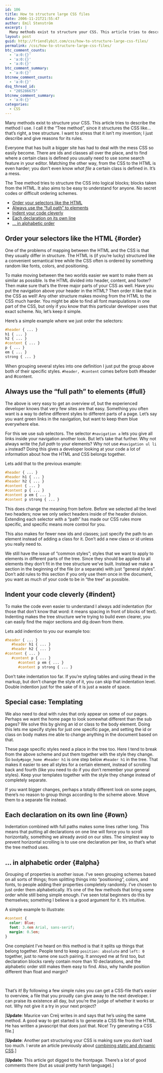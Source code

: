 ```yaml
---
id: 106
title: How to structure large CSS files
date: 2006-11-21T21:55:47
author: Emil Stenström
excerpt: |
  Many methods exist to structure your CSS. This article tries to describe the method I use. I call it the "Tree method", since it structures the CSS like... that's right, a tree structure.
layout: post
guid: http://friendlybit.com/css/how-to-structure-large-css-files/
permalink: /css/how-to-structure-large-css-files/
btc_comment_counts:
  - 'a:0:{}'
  - 'a:0:{}'
  - 'a:0:{}'
btc_comment_summary:
  - 'a:0:{}'
btcnew_comment_counts:
  - 'a:0:{}'
dsq_thread_id:
  - "205286675"
btcnew_comment_summary:
  - 'a:0:{}'
categories:
  - CSS
---
```

Many methods exist to structure your CSS. This article tries to describe the method I use. I call it the &#8220;Tree method&#8221;, since it structures the CSS like&#8230; that&#8217;s right, a tree structure. I want to stress that it isn’t my invention; I just describe and give reasons for its rules.

Everyone that has built a bigger site has had to deal with the mess CSS so easily become. There are ids and classes all over the place, and to find where a certain class is defined you usually need to use some search feature in your editor. Matching the other way, from the CSS to the HTML is even harder; you don&#8217;t even know _what file_ a certain class is defined in. It’s a mess.

The Tree method tries to structure the CSS into logical blocks; blocks taken from the HTML. It also aims to be easy to understand for anyone. No secret codes or difficult ordering schemes.

  * [Order your selectors like the HTML](#order)
  * [Always use the &#8220;full path&#8221; to elements](#full)
  * [Indent your code cleverly](#indent)
  * [Each declaration on its own line](#own)
  * [&#8230; in alphabetic order](#alpha)

## Order your selectors like the HTML {#order}

One of the problems of mapping between the HTML and the CSS is that they usually differ in structure. The HTML is (if you’re lucky) structured like a convenient semantical tree while the CSS often is ordered by something random like fonts, colors, and positioning.

To make moving between the two worlds easier we want to make them as similar as possible. Is the HTML divided into header, content, and footer? Then make sure that&#8217;s the three major parts of your CSS as well. Have you put the navigation above your header in the HTML? Then order it like that in the CSS as well! Any other structure makes moving from the HTML to the CSS much harder. You might be able to find all font manipulations in one part of the CSS, but only if you know that this particular developer uses that exact scheme. No, let’s keep it simple.

Here&#8217;s a simple example where we just order the selectors:

```css
#header { ... }
h1 { ... }
h2 { ... }
#content { ... }
p { ... }
em { ... }
strong { ... }
```

When grouping several styles into one definition I just put the group above both of their specific styles. `#header, #content` comes before both #header and #content.

## Always use the &#8220;full path&#8221; to elements {#full}

The above is very easy to get an overview of, but the experienced developer knows that very few sites are that easy. Something you often want is a way to define different styles to different parts of a page. Let’s say you want green links in the navigation, but want to keep them blue everywhere else.

For this we use sub selectors. The selector `#navigation a` lets you give all links inside your navigation another look. But let’s take that further. Why not always write the _full path_ to your elements? Why not use `#navigation ul li a` instead? Doing this gives a developer looking at your code a lot of information about how the HTML and CSS belongs together.

Lets add that to the previous example:

```css
#header { ... }
#header h1 { ... }
#header h2 { ... }
#content { ... }
#content p { ... }
#content p em { ... }
#content p strong { ... }
```

This does change the meaning from before. Before we selected all the level two headers; now we only select headers inside of the header division. Extending each selector with a &#8220;path&#8221; has made our CSS rules more specific, and specific means more control for you.

This also makes for fewer new ids and classes; just specify the path to an element instead of adding a class for it. Don&#8217;t add a new class or id unless you really need to.

We still have the issue of &#8220;common styles&#8221;; styles that we want to apply to elements in different parts of the tree. Since they should be applied to all elements they don’t fit in the tree structure we&#8217;ve built. Instead we make a section in the beginning of the file (or a separate) with just &#8220;general styles&#8221;. Don&#8217;t add rules to this section if you only use them once in the document, you want as much of your code to be in &#8220;the tree&#8221; as possible.

## Indent your code cleverly {#indent}

To make the code even easier to understand I always add indentation (for those that don&#8217;t know that word: it means spacing in front of blocks of text). Indenting makes the tree structure we&#8217;re trying to build even clearer, you can easily find the major sections and dig down from there.

Lets add indention to you our example too:

```css
#header { ... }
   #header h1 { ... }
   #header h2 { ... }
#content { ... }
   #content p { ... }
      #content p em { ... }
      #content p strong { ... }
```

Don&#8217;t take indentation too far. If you&#8217;re styling tables and using thead in the markup, but don&#8217;t change the style of it, you can skip that indentation level. Double indention just for the sake of it is just a waste of space.

## Special case: Templating

We also need to deal with rules that only appear on some of our pages. Perhaps we want the home page to look somewhat different than the sub pages? We solve this by giving an id or class to the body element. Doing this lets me specify styles for just one specific page, and setting the id or class on body makes me able to change anything in the document based on that.

These page specific styles need a place in the tree too. Here I tend to break from the above scheme and put them together with the style they change. So `body#page_home #header h1` is one step below `#header h1` in the tree. That makes it easier to see all styles for a certain element, instead of scrolling back and fourth (like you need to do if you don&#8217;t remember your general styles). Keep your templates together with the style they change instead of completely separate.

If you want bigger changes, perhaps a totally different look on some pages, there&#8217;s no reason to group things according to the scheme above. Move them to a separate file instead.

## Each declaration on its own line {#own}

Indentation combined with full paths makes some lines rather long. This means that putting all declarations on one line will force you to scroll horizontally, something we already avoid on our sites. The simplest way to prevent horizontal scrolling is to use one declaration per line, so that&#8217;s what the tree method uses.

## &#8230; in alphabetic order {#alpha}

Grouping of properties is another issue. I&#8217;ve seen grouping schemes based on all sorts of things; from splitting things into &#8220;positioning&#8221;, colors, and fonts, to people adding their properties completely randomly. I&#8217;ve chosen to just order them alphabetically. It&#8217;s one of the few methods that bring some order while still being simple enough. I&#8217;ve seen total beginners do this by themselves; something I believe is a good argument for it. It&#8217;s intuitive.

A simple example to illustrate:

```css
#content {
  color: Blue;
  font: 3.4em Arial, sans-serif;
  margin: 0.5em;
}
```

One complaint I&#8217;ve heard on this method is that it splits up things that belong together. People tend to keep `position: absolute` and `left: 0` together, just to name one such pairing. It annoyed me at first too, but declaration blocks rarely contain more than 10 declarations, and the alphabetic order still makes them easy to find. Also, why handle position different than float and margin?

&nbsp;

That&#8217;s it! By following a few simple rules you can get a CSS-file that&#8217;s easier to overview, a file that you proudly can give away to the next developer. I can praise its existence all day, but you&#8217;re the judge of whether it works or not. Why not give it a try in your next project?

[**Update**: Maurice van Creij writes in and says that he&#8217;s using the same method. A good way to get started is to generate a CSS file from the HTML. He has written a javascript that does just that. Nice! Try generating a CSS file.]

[**Update**: Another part structuring your CSS is making sure you don&#8217;t load too much. I wrote an article previously about [combining static and dynamic CSS](http://friendlybit.com/css/static-and-dynamic-css-combined/).]

[**Update**: This article got digged to the frontpage. There&#8217;s a lot of good comments there (but as usual pretty harsh language).]
